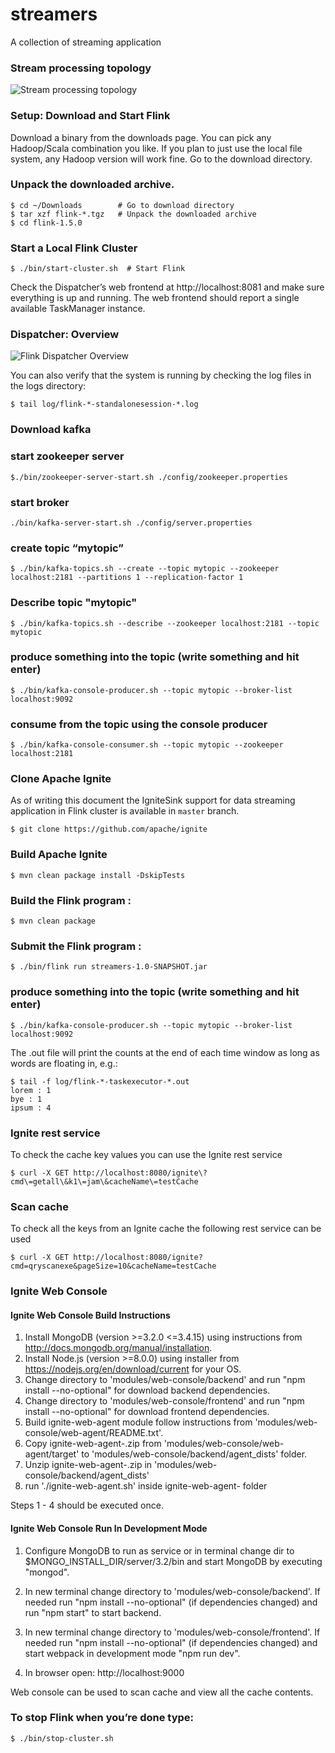 # streamers
A collection of streaming application

### Stream processing topology

![Stream processing topology](https://github.com/samaitra/streamers/raw/master/resources/streamers.png) 

### Setup: Download and Start Flink

Download a binary from the downloads page. You can pick any Hadoop/Scala combination you like. If you plan to just use the local file system, any Hadoop version will work fine.
Go to the download directory.

### Unpack the downloaded archive.
```
$ cd ~/Downloads        # Go to download directory
$ tar xzf flink-*.tgz   # Unpack the downloaded archive
$ cd flink-1.5.0
```

### Start a Local Flink Cluster
```
$ ./bin/start-cluster.sh  # Start Flink
```
Check the Dispatcher’s web frontend at http://localhost:8081 and make sure everything is up and running. The web frontend should report a single available TaskManager instance.

### Dispatcher: Overview

![Flink Dispatcher Overview](https://github.com/samaitra/streamers/raw/master/resources/flink_job.png) 

You can also verify that the system is running by checking the log files in the logs directory:
```
$ tail log/flink-*-standalonesession-*.log
```

### Download kafka 

### start zookeeper server
```
$./bin/zookeeper-server-start.sh ./config/zookeeper.properties
```

### start broker
```
./bin/kafka-server-start.sh ./config/server.properties 
```

### create topic “mytopic”
```
$ ./bin/kafka-topics.sh --create --topic mytopic --zookeeper localhost:2181 --partitions 1 --replication-factor 1
```

### Describe topic "mytopic"

```
$ ./bin/kafka-topics.sh --describe --zookeeper localhost:2181 --topic mytopic
```

### produce something into the topic (write something and hit enter)
```
$ ./bin/kafka-console-producer.sh --topic mytopic --broker-list localhost:9092
```

### consume from the topic using the console producer
```
$ ./bin/kafka-console-consumer.sh --topic mytopic --zookeeper localhost:2181
```

### Clone Apache Ignite 

As of writing this document the IgniteSink support for data streaming application in Flink cluster is available in `master` branch. 

```
$ git clone https://github.com/apache/ignite
```

### Build Apache Ignite 

```
$ mvn clean package install -DskipTests
```


### Build the Flink program :
```
$ mvn clean package
```

### Submit the Flink program :
```
$ ./bin/flink run streamers-1.0-SNAPSHOT.jar
```

### produce something into the topic (write something and hit enter)
```
$ ./bin/kafka-console-producer.sh --topic mytopic --broker-list localhost:9092
```

The .out file will print the counts at the end of each time window as long as words are floating in, e.g.:
```
$ tail -f log/flink-*-taskexecutor-*.out
lorem : 1
bye : 1
ipsum : 4
```

### Ignite rest service
To check the cache key values you can use the Ignite rest service 

```
$ curl -X GET http://localhost:8080/ignite\?cmd\=getall\&k1\=jam\&cacheName\=testCache
```

### Scan cache 
To check all the keys from an Ignite cache the following rest service can be used
```
$ curl -X GET http://localhost:8080/ignite?cmd=qryscanexe&pageSize=10&cacheName=testCache
```

### Ignite Web Console

#### Ignite Web Console Build Instructions

1. Install MongoDB (version >=3.2.0 <=3.4.15) using instructions from http://docs.mongodb.org/manual/installation.
2. Install Node.js (version >=8.0.0) using installer from https://nodejs.org/en/download/current for your OS.
3. Change directory to 'modules/web-console/backend' and
 run "npm install --no-optional" for download backend dependencies.
4. Change directory to 'modules/web-console/frontend' and
 run "npm install --no-optional" for download frontend dependencies.
5. Build ignite-web-agent module follow instructions from 'modules/web-console/web-agent/README.txt'.
6. Copy ignite-web-agent-<version>.zip from 'modules/web-console/web-agent/target'
 to 'modules/web-console/backend/agent_dists' folder.
7. Unzip ignite-web-agent-<version>.zip in 'modules/web-console/backend/agent_dists'
8. run './ignite-web-agent.sh' inside ignite-web-agent-<version> folder 

Steps 1 - 4 should be executed once.

#### Ignite Web Console Run In Development Mode

1. Configure MongoDB to run as service or in terminal change dir to $MONGO_INSTALL_DIR/server/3.2/bin
  and start MongoDB by executing "mongod".

2. In new terminal change directory to 'modules/web-console/backend'.
   If needed run "npm install --no-optional" (if dependencies changed) and run "npm start" to start backend.

3. In new terminal change directory to 'modules/web-console/frontend'.
  If needed run "npm install --no-optional" (if dependencies changed) and start webpack in development mode "npm run dev".

4. In browser open: http://localhost:9000

Web console can be used to scan cache and view all the cache contents. 

### To stop Flink when you’re done type:
```
$ ./bin/stop-cluster.sh
```